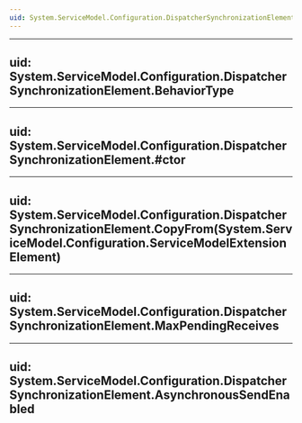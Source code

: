 ```yaml
---
uid: System.ServiceModel.Configuration.DispatcherSynchronizationElement
---
```


---
uid: System.ServiceModel.Configuration.DispatcherSynchronizationElement.BehaviorType
---

---
uid: System.ServiceModel.Configuration.DispatcherSynchronizationElement.#ctor
---

---
uid: System.ServiceModel.Configuration.DispatcherSynchronizationElement.CopyFrom(System.ServiceModel.Configuration.ServiceModelExtensionElement)
---

---
uid: System.ServiceModel.Configuration.DispatcherSynchronizationElement.MaxPendingReceives
---

---
uid: System.ServiceModel.Configuration.DispatcherSynchronizationElement.AsynchronousSendEnabled
---
